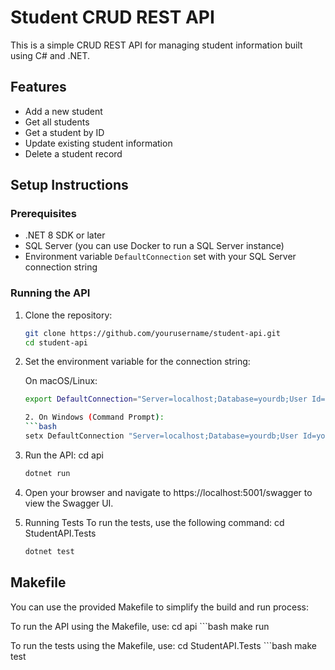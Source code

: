 # Student CRUD REST API

This is a simple CRUD REST API for managing student information built using C# and .NET.

## Features

- Add a new student
- Get all students
- Get a student by ID
- Update existing student information
- Delete a student record

## Setup Instructions

### Prerequisites

- .NET 8 SDK or later
- SQL Server (you can use Docker to run a SQL Server instance)
- Environment variable `DefaultConnection` set with your SQL Server connection string

### Running the API

1. Clone the repository:

   ```bash
   git clone https://github.com/yourusername/student-api.git
   cd student-api
2. Set the environment variable for the connection string:

    On macOS/Linux:

    ```bash
    export DefaultConnection="Server=localhost;Database=yourdb;User Id="youruserid";Password="yourpassword";TrustServerCertificate=True;"

    2. On Windows (Command Prompt):
    ```bash
    setx DefaultConnection "Server=localhost;Database=yourdb;User Id=yourid;Password=yourpassword;TrustServerCertificate=True;"

3. Run the API:
    cd api
    ```bash
    dotnet run

4. Open your browser and navigate to https://localhost:5001/swagger to view the Swagger UI.

5. Running Tests
    To run the tests, use the following command:
    cd StudentAPI.Tests
    ```bash
    dotnet test

## Makefile

You can use the provided Makefile to simplify the build and run process:

To run the API using the Makefile, use:
cd api
    ```bash
    make run

To run the tests using the Makefile, use:
    cd StudentAPI.Tests
    ```bash
    make test

